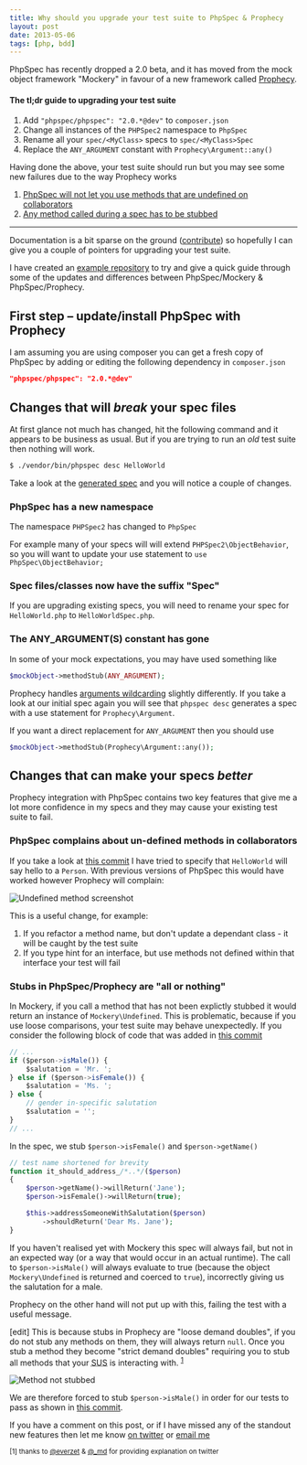 ```yaml
---
title: Why should you upgrade your test suite to PhpSpec & Prophecy
layout: post
date: 2013-05-06
tags: [php, bdd]
---
```


PhpSpec has recently dropped a 2.0 beta, and it has moved from the mock object
framework "Mockery" in favour of a new framework called
[Prophecy](https://github.com/phpspec/prophecy).

#### The tl;dr guide to upgrading your test suite
1. Add `"phpspec/phpspec": "2.0.*@dev"` to `composer.json`
2. Change all instances of the `PHPSpec2` namespace to `PhpSpec`
3. Rename all your `spec/<MyClass>` specs to `spec/<MyClass>Spec`
4. Replace the `ANY_ARGUMENT` constant with `Prophecy\Argument::any()`

Having done the above, your test suite should run but you may see some new failures
due to the way Prophecy works

1. [PhpSpec will not let you use methods that are undefined on collaborators](#undefined-methods)
2. [Any method called during a spec has to be stubbed](#stub-methods)

<hr>

Documentation is a bit sparse on the ground ([contribute](https://github.com/phpspec/phpspec))
so hopefully I can give you a couple of pointers for upgrading your test suite.

I have created an [example repository][1] to try and give a quick guide through
some of the updates and differences between PhpSpec/Mockery & PhpSpec/Prophecy.

## First step &ndash; update/install PhpSpec with Prophecy

I am assuming you are using composer you can get a fresh copy of PhpSpec by adding
or editing the following dependency in `composer.json`

```json
"phpspec/phpspec": "2.0.*@dev"
```

## Changes that will _break_ your spec files
At first glance not much has changed, hit the following command and it appears
to be business as usual. But if you are trying to run an _old_ test suite
then nothing will work.

```bash
$ ./vendor/bin/phpspec desc HelloWorld
```

Take a look at the [generated spec][2] and you will notice a couple of
changes.

### PhpSpec has a new namespace

The namespace `PHPSpec2` has changed to `PhpSpec`

For example many of your specs will will extend `PHPSpec2\ObjectBehavior`,
so you will want to update your use statement to `use PhpSpec\ObjectBehavior;`

### Spec files/classes now have the suffix "Spec"

If you are upgrading existing specs, you will need to rename your spec for `HelloWorld.php`
to `HelloWorldSpec.php`.

### The ANY_ARGUMENT(S) constant has gone

In some of your mock expectations, you may have used something like

```php
$mockObject->methodStub(ANY_ARGUMENT);
```

Prophecy handles [arguments wildcarding][3] slightly differently. If you take a
look at our initial spec again you will see that `phpspec desc` generates a spec
with a use statement for `Prophecy\Argument`.

If you want a direct replacement for `ANY_ARGUMENT` then you should use

```php
$mockObject->methodStub(Prophecy\Argument::any());
```

## Changes that can make your specs _better_

Prophecy integration with PhpSpec contains two key features that give me a lot
more confidence in my specs and they may cause your existing test suite to fail.

<h3 id="undefined-methods">PhpSpec complains about un-defined methods in collaborators</h3>

If you take a look at [this commit][4] I have tried to specify that `HelloWorld`
will say hello to a `Person`. With previous versions of PhpSpec this would have worked
however Prophecy will complain:

![Undefined method screenshot](https://raw.github.com/peterjmit/phpspec-prophecy-example/master/screenshots/undefined-method.png)

This is a useful change, for example:

  1. If you refactor a method name, but don't update a dependant class - it will be caught by the test suite
  2. If you type hint for an interface, but use methods not defined within that interface your test will fail

<h3 id="stub-methods">Stubs in PhpSpec/Prophecy are "all or nothing"</h3>

In Mockery, if you call a method that has not been explictly stubbed it would
return an instance of `Mockery\Undefined`. This is problematic, because if you
use loose comparisons, your test suite may behave unexpectedly. If you consider
the following block of code that was added in [this commit][5]

```javascript
// ...
if ($person->isMale()) {
    $salutation = 'Mr. ';
} else if ($person->isFemale()) {
    $salutation = 'Ms. ';
} else {
    // gender in-specific salutation
    $salutation = '';
}
// ...
```

In the spec, we stub `$person->isFemale()` and `$person->getName()`

```php
// test name shortened for brevity
function it_should_address_/*..*/($person)
{
    $person->getName()->willReturn('Jane');
    $person->isFemale()->willReturn(true);

    $this->addressSomeoneWithSalutation($person)
        ->shouldReturn('Dear Ms. Jane');
}
```

If you haven't realised yet with Mockery this spec will always fail, but not in
an expected way (or a way that would occur in an actual runtime). The call
to `$person->isMale()` will always evaluate to true (because the object `Mockery\Undefined`
is returned and coerced to `true`), incorrectly giving us the salutation for a male.

Prophecy on the other hand will not put up with this, failing the test with a
useful message.

[edit] This is because stubs in Prophecy are "loose demand doubles", if you do not stub
any methods on them, they will always return `null`. Once you stub a method they
become "strict demand doubles" requiring you to stub all methods that your
<abbr title="Subject Under Specification">SUS</abbr> is interacting with. <sup>[1](#ref-1)</sup>

![Method not stubbed](https://raw.github.com/peterjmit/phpspec-prophecy-example/master/screenshots/method-not-stubbed.png)

We are therefore forced to stub `$person->isMale()` in order for our tests to pass
 as shown in [this commit][6].

If you have a comment on this post, or if I have missed any of the standout
new features then let me know [on twitter](https://twitter.com/peterjmit) or
<a href="mailto:pete@peterjmit.com?subject=Re: Why should you upgrade your test suite to PhpSpec & Prophecy">email me</a>

<small id="ref-1">\[1\] thanks to [@everzet](https://twitter.com/everzet) & [@_md](https://twitter.com/_md) for providing explanation on twitter</small>


[1]: https://github.com/peterjmit/phpspec-prophecy-example "PhpSpec & Prophecy example repo"
[2]: https://github.com/peterjmit/phpspec-prophecy-example/commit/f2cfc57dd99b14226a417863785eaf6b660fc651 "HelloWorld spec description"
[3]: https://github.com/phpspec/prophecy#arguments-wildcarding "PhpSpec docs - Arguments Wildcarding"
[4]: https://github.com/peterjmit/phpspec-prophecy-example/commit/08d5ba9098afd090f56632a45429047e9843e7c8 "Commit with undefined method on collaborator"
[5]: https://github.com/peterjmit/phpspec-prophecy-example/commit/d03dd5aae4dfb4611ff04c4f35664cfd67d82704 "Example of calling a method that hasn't been stubbed"
[6]: https://github.com/peterjmit/phpspec-prophecy-example/commit/1038519d8985dd095d92cb87d35e605caa728a13 "Commit resolving un-stubbed method issue"
